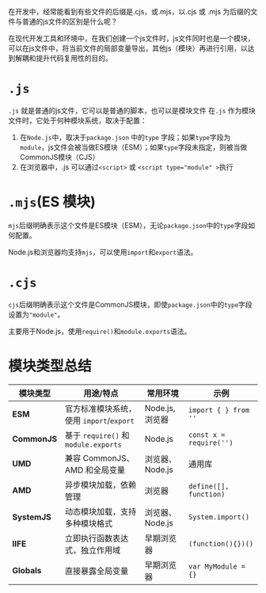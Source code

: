 在开发中，经常能看到有些文件的后缀是.cjs，或.mjs，以.cjs 或 .mjs 为后缀的文件与普通的js文件的区别是什么呢？

在现代开发工具和环境中，在我们创建一个js文件时，js文件同时也是一个模块，可以在js文件中，将当前文件的局部变量导出，其他js（模块）再进行引用，以达到解耦和提升代码复用性的目的。

# `.js`

`.js` 就是普通的js文件，它可以是普通的脚本，也可以是模块文件
在`.js` 作为模块文件时，它处于何种模块系统，取决于配置：
1. 在`Node.js`中，取决于`package.json` 中的`type` 字段；如果`type`字段为`module`，js文件会被当做ES模块（ESM）；如果`type`字段未指定，则被当做CommonJS模块（CJS）
2. 在浏览器中，.js 可以通过`<script>` 或 `<script type="module" >`执行

# `.mjs`(ES 模块)
`mjs`后缀明确表示这个文件是ES模块（ESM），无论`package.json`中的`type`字段如何配置。

Node.js和浏览器均支持`mjs`，可以使用`import`和`export`语法。

# `.cjs`
`cjs`后缀明确表示这个文件是CommonJS模块，即使`package.json`中的`type`字段设置为`"module"`。

主要用于Node.js，使用`require()`和`module.exports`语法。


# 模块类型总结

| **模块类型**     | **用途/特点**                         | **常用环境**     | **示例**                  |
| ------------ | --------------------------------- | ------------ | ----------------------- |
| **ESM**      | 官方标准模块系统，使用 `import`/`export`     | Node.js, 浏览器 | `import { } from ''`    |
| **CommonJS** | 基于 `require()` 和 `module.exports` | Node.js      | `const x = require('')` |
| **UMD**      | 兼容 CommonJS、AMD 和全局变量             | 浏览器、Node.js  | 通用库                     |
| **AMD**      | 异步模块加载，依赖管理                       | 浏览器          | `define([], function)`  |
| **SystemJS** | 动态模块加载，支持多种模块格式                   | 浏览器、Node.js  | `System.import()`       |
| **IIFE**     | 立即执行函数表达式，独立作用域                   | 早期浏览器        | `(function(){})()`      |
| **Globals**  | 直接暴露全局变量                          | 早期浏览器        | `var MyModule = {}`     |








